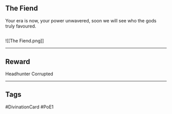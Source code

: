 ## The Fiend
Your era is now,
your power unwavered, 
soon we will see
who the gods truly favoured.
## 
![[The Fiend.png]]

---
## Reward
Headhunter
Corrupted

---
## Tags
#DivinationCard
#PoE1